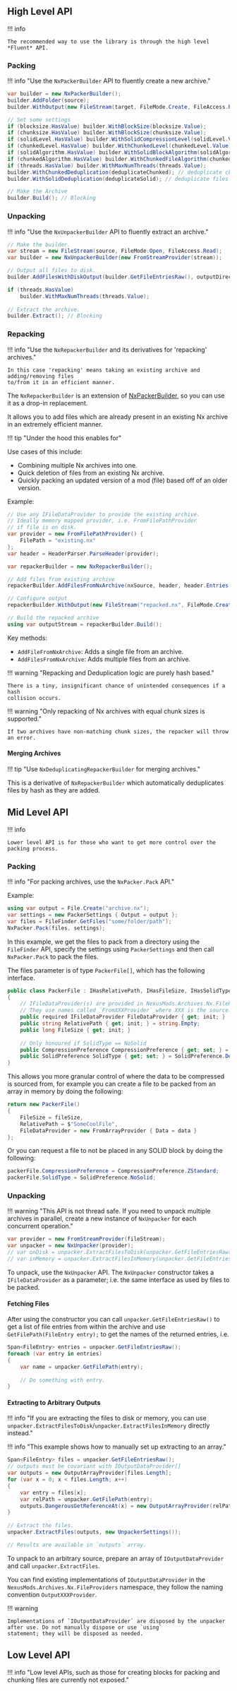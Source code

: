 ## High Level API

!!! info

    The recommended way to use the library is through the high level *Fluent* API.

### Packing

!!! info "Use the `NxPackerBuilder` API to fluently create a new archive."

```csharp
var builder = new NxPackerBuilder();
builder.AddFolder(source);
builder.WithOutput(new FileStream(target, FileMode.Create, FileAccess.ReadWrite));

// Set some settings
if (blocksize.HasValue) builder.WithBlockSize(blocksize.Value);
if (chunksize.HasValue) builder.WithBlockSize(chunksize.Value);
if (solidLevel.HasValue) builder.WithSolidCompressionLevel(solidLevel.Value);
if (chunkedLevel.HasValue) builder.WithChunkedLevel(chunkedLevel.Value);
if (solidAlgorithm.HasValue) builder.WithSolidBlockAlgorithm(solidAlgorithm.Value);
if (chunkedAlgorithm.HasValue) builder.WithChunkedFileAlgorithm(chunkedAlgorithm.Value);
if (threads.HasValue) builder.WithMaxNumThreads(threads.Value);
builder.WithChunkedDeduplication(deduplicateChunked); // deduplicate chunks during packing
builder.WithSolidDeduplication(deduplicateSolid); // deduplicate files in SOLID blocks during packing

// Make the Archive
builder.Build(); // Blocking
```

### Unpacking

!!! info "Use the `NxUnpackerBuilder` API to fluently extract an archive."

```csharp
// Make the builder.
var stream = new FileStream(source, FileMode.Open, FileAccess.Read);
var builder = new NxUnpackerBuilder(new FromStreamProvider(stream));

// Output all files to disk.
builder.AddFilesWithDiskOutput(builder.GetFileEntriesRaw(), outputDirectory);

if (threads.HasValue)
    builder.WithMaxNumThreads(threads.Value);
    
// Extract the archive.
builder.Extract(); // Blocking
```

### Repacking

!!! info "Use the `NxRepackerBuilder` and its derivatives for 'repacking' archives."

    In this case 'repacking' means taking an existing archive and adding/removing files
    to/from it in an efficient manner.

The `NxRepackerBuilder` is an extension of [NxPackerBuilder](#packing), so you
can use it as a drop-in replacement.

It allows you to add files which are already present in an existing Nx archive
in an extremely efficient manner.

!!! tip "Under the hood this enables for"

Use cases of this include:

- Combining multiple Nx archives into one.
- Quick deletion of files from an existing Nx archive.
- Quickly packing an updated version of a mod (file) based off of an older version.

Example:

```csharp
// Use any IFileDataProvider to provide the existing archive.
// Ideally memory mapped provider, i.e. FromFilePathProvider
// if file is on disk.
var provider = new FromFilePathProvider() {
    FilePath = "existing.nx"  
};
var header = HeaderParser.ParseHeader(provider);

var repackerBuilder = new NxRepackerBuilder();

// Add files from existing archive
repackerBuilder.AddFilesFromNxArchive(nxSource, header, header.Entries.AsSpan());

// Configure output
repackerBuilder.WithOutput(new FileStream("repacked.nx", FileMode.Create));

// Build the repacked archive
using var outputStream = repackerBuilder.Build();
```

Key methods:

- `AddFileFromNxArchive`: Adds a single file from an archive.
- `AddFilesFromNxArchive`: Adds multiple files from an archive.

!!! warning "Repacking and Deduplication logic are purely hash based."

    There is a tiny, insignificant chance of unintended consequences if a hash
    collision occurs.

!!! warning "Only repacking of Nx archives with equal chunk sizes is supported."

    If two archives have non-matching chunk sizes, the repacker will throw an error.

#### Merging Archives

!!! tip "Use `NxDeduplicatingRepackerBuilder` for merging archives."

This is a derivative of `NxRepackerBuilder` which automatically deduplicates files
by hash as they are added.

## Mid Level API

!!! info

    Lower level API is for those who want to get more control over the packing process.

### Packing

!!! info "For packing archives, use the `NxPacker.Pack` API."

Example:

```csharp
using var output = File.Create("archive.nx");
var settings = new PackerSettings { Output = output };
var files = FileFinder.GetFiles("some/folder/path");
NxPacker.Pack(files, settings);
```

In this example, we get the files to pack from a directory using the `FileFinder` API, specify the settings using `PackerSettings` 
and then call `NxPacker.Pack` to pack the files.

The files parameter is of type `PackerFile[]`, which has the following interface.

```csharp
public class PackerFile : IHasRelativePath, IHasFileSize, IHasSolidType, IHasCompressionPreference, ICanProvideFileData
{
    // IFileDataProvider(s) are provided in NexusMods.Archives.Nx.FileProviders namespace !!
    // They use names called `FromXXXProvider` where XXX is the source.
    public required IFileDataProvider FileDataProvider { get; init; }
    public string RelativePath { get; init; } = string.Empty;
    public long FileSize { get; init; }
    
    // Only honoured if SolidType == NoSolid
    public CompressionPreference CompressionPreference { get; set; } = CompressionPreference.NoPreference;
    public SolidPreference SolidType { get; set; } = SolidPreference.Default;
}
```

This allows you more granular control of where the data to be compressed is sourced from, for example you can create a file
to be packed from an array in memory by doing the following:  

```csharp
return new PackerFile()
{
    FileSize = fileSize,
    RelativePath = $"SomeCoolFile",
    FileDataProvider = new FromArrayProvider { Data = data }
};
```

Or you can request a file to not be placed in any SOLID block by doing the following:  

```csharp
packerFile.CompressionPreference = CompressionPreference.ZStandard;
packerFile.SolidType = SolidPreference.NoSolid;
```

### Unpacking

!!! warning "This API is not thread safe. If you need to unpack multiple archives in parallel, create a new instance of `NxUnpacker` for each concurrent operation."

```csharp
var provider = new FromStreamProvider(fileStream);
var unpacker = new NxUnpacker(provider);
// var onDisk = unpacker.ExtractFilesToDisk(unpacker.GetFileEntriesRaw(), temporaryFilePath.FolderPath, new UnpackerSettings());
// var inMemory = unpacker.ExtractFilesInMemory(unpacker.GetFileEntriesRaw(), new UnpackerSettings());
```

To unpack, use the `NxUnpacker` API. The `NxUnpacker` constructor takes a `IFileDataProvider` as a parameter; i.e. the same interface
as used by files to be packed. 

#### Fetching Files
After using the constructor you can call `unpacker.GetFileEntriesRaw()` to get a list of file entries from within the archive and use
`GetFilePath(FileEntry entry);` to get the names of the returned entries, i.e.

```csharp
Span<FileEntry> entries = unpacker.GetFileEntriesRaw();
foreach (var entry in entries) 
{
    var name = unpacker.GetFilePath(entry);
    
    // Do something with entry.
}
```

#### Extracting to Arbitrary Outputs

!!! info "If you are extracting the files to disk or memory, you can use `unpacker.ExtractFilesToDisk`/`unpacker.ExtractFilesInMemory` directly instead."

!!! info "This example shows how to manually set up extracting to an array."

```csharp
Span<FileEntry> files = unpacker.GetFileEntriesRaw();
// outputs must be covariant with IOutputDataProvider[]
var outputs = new OutputArrayProvider[files.Length];
for (var x = 0; x < files.Length; x++)
{
    var entry = files[x];
    var relPath = unpacker.GetFilePath(entry);
    outputs.DangerousGetReferenceAt(x) = new OutputArrayProvider(relPath, entry);
}
    
// Extract the files.
unpacker.ExtractFiles(outputs, new UnpackerSettings());

// Results are available in `outputs` array.
```

To unpack to an arbitrary source, prepare an array of `IOutputDataProvider` and call `unpacker.ExtractFiles`.  

You can find existing implementations of `IOutputDataProvider` in the `NexusMods.Archives.Nx.FileProviders` namespace, 
they follow the naming convention `OutputXXXProvider`.

!!! warning

    Implementations of `IOutputDataProvider` are disposed by the unpacker after use. Do not manually dispose or use `using` 
    statement; they will be disposed as needed.

## Low Level API

!!! info "Low level APIs, such as those for creating blocks for packing and chunking files are currently not exposed."
